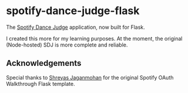 # spotify-dance-judge-flask

The [Spotify Dance Judge](https://github.com/shoemakerc/spotify-dance-judge-flask) application, now built for Flask.

I created this more for my learning purposes. At the moment, the original (Node-hosted) SDJ is more complete and reliable.

## Acknowledgements

Special thanks to [Shreyas Jaganmohan](https://github.com/drshrey) for the original Spotify OAuth Walkthrough Flask template.
